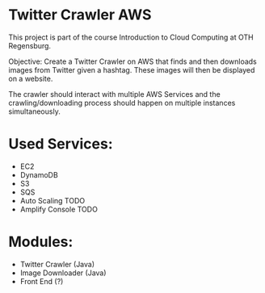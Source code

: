 # Twitter Crawler AWS

This project is part of the course Introduction to Cloud Computing at OTH Regensburg.

Objective: Create a Twitter Crawler on AWS that finds and then downloads images from Twitter given a hashtag. These images will then be displayed on a website.

The crawler should interact with multiple AWS Services and the crawling/downloading process should happen on multiple instances simultaneously.

# Used Services:
- EC2
- DynamoDB
- S3
- SQS
- Auto Scaling TODO
- Amplify Console TODO

# Modules:
- Twitter Crawler (Java)
- Image Downloader (Java)
- Front End (?)
